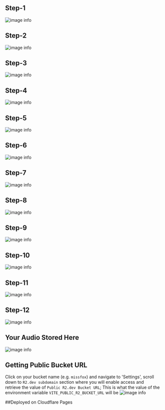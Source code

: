 ## Step-1

![image info](./1.png)

## Step-2

![image info](./2.jpeg)

## Step-3

![image info](./3.png)

## Step-4

![image info](./4.png)

## Step-5

![image info](./5.png)

## Step-6

![image info](./6.png)

## Step-7

![image info](./7.png)

## Step-8

![image info](./8.png)

## Step-9

![image info](./9.png)

## Step-10

![image info](./10.png)

## Step-11

![image info](./11.png)

## Step-12

![image info](./12.png)

## Your Audio Stored Here

![image info](./13.jpeg)

## Getting Public Bucket URL

Click on your bucket name (e.g. `missfox`) and navigate to 'Settings', scroll down to `R2.dev subdomain` section where you will enable access and retrieve the value of `Public R2.dev Bucket URL`; This is what the value of the environment variable `VITE_PUBLIC_R2_BUCKET_URL` will be 
![image info](./14-Public%20Bucket%20URL.png)


##Deployed on Cloudflare Pages

